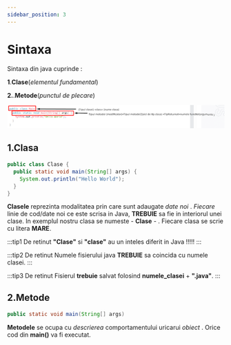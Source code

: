 ```yaml
---
sidebar_position: 3
---
```


# Sintaxa

Sintaxa din java cuprinde :

**1**.**Clase**(*elementul fundamental*)

**2.**.**Metode**(*punctul de plecare*)

![Sintaxa1](../../repo/Java/Sintaxa/Screenshot_2.png)

## 1.Clasa

```java title="clase.java"
public class Clase {
  public static void main(String[] args) {
    System.out.println("Hello World");
  }
}
```
**Clasele** reprezinta modalitatea prin care sunt adaugate *date noi* . *Fiecare* linie de cod/date noi ce este scrisa in Java, **TREBUIE** sa fie in interiorul unei clase. In exemplul nostru clasa se numeste - **Clase** - . Fiecare clasa se scrie cu litera **MARE**.

:::tip1 De retinut
**"Clase"** si **"clase"** au un inteles diferit in Java !!!!!
:::

:::tip2 De retinut
Numele fisierului java **TREBUIE** sa coincida cu numele clasei. 
:::

:::tip3 De retinut
Fisierul **trebuie** salvat folosind **numele_clasei** + **".java"**.
:::

## 2.Metode

```java title="metode.java"
public static void main(String[] args)
```
**Metodele** se ocupa cu *descrierea* comportamentului uricarui *obiect* . Orice cod din **main()** va fi executat. 

